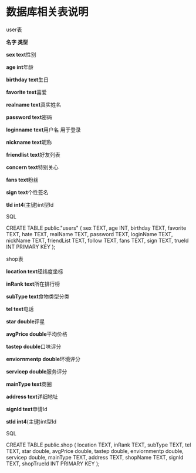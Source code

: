 # 数据库相关表说明
user表
   
**名字 类型** 

**sex   text**性别

**age int**年龄

**birthday text**生日

**favorite text**喜爱


**realname text**真实姓名

**password text**密码

**loginname text**用户名 用于登录

**nickname text**昵称

**friendlist text**好友列表

**concern text**特别关心

**fans text**粉丝

**sign text**个性签名

**tId int4**(主键)int型Id

SQL


CREATE TABLE public."users"
(
    sex TEXT,
    age INT,
    birthday TEXT,
    favorite TEXT,
    hate TEXT,
    realName TEXT,
    password TEXT,
    loginName TEXT,
    nickName TEXT,
    friendList TEXT,
    follow TEXT,
    fans TEXT,
    sign TEXT,
    trueId INT PRIMARY KEY
);

shop表

**location text**经纬度坐标

**inRank text**所在排行榜

**subType text**食物类型分类

**tel text**电话

**star double**评星

**avgPrice double**平均价格

**tastep double**口味评分

**enviornmentp double**环境评分

**servicep double**服务评分

**mainType text**商圈

**address text**详细地址

**signId text**申请Id

**stId int4**(主键)int型Id

SQL

CREATE TABLE public.shop
(
    location TEXT,
    inRank TEXT,
    subType TEXT,
    tel TEXT,
    star double,
    avgPrice double,
    tastep double,
    enviornmentp double,
    servicep double,
    mainType TEXT,
    address TEXT,
    shopName TEXT,
    signId TEXT,
    shopTrueId INT PRIMARY KEY
);

